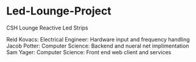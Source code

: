 # Led-Lounge-Project
CSH Lounge Reactive Led Strips

Reid Kovacs: Electrical Engineer: Hardware input and frequency handling 
Jacob Potter: Computer Science: Backend and nueral net implimentation
Sam Yager: Computer Science: Front end web client and services 
